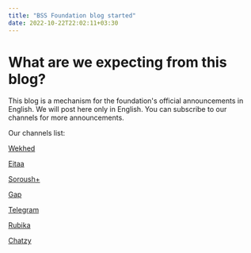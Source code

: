 ```yaml
---
title: "BSS Foundation blog started"
date: 2022-10-22T22:02:11+03:30
---
```


# What are we expecting from this blog?

This blog is a mechanism for the foundation's official announcements in English.
We will post here only in English.
You can subscribe to our channels for more announcements.

Our channels list:

[Wekhed](https://wekhed.ir/bssinc)

[Eitaa](https://eitaa.com/bssinc)

[Soroush+](https://splus.ir/bssinc)

[Gap](https://gap.im/bssinc)

[Telegram](https://t.me/bssinc)

[Rubika](https://rubika.ir/bss_inc)

[Chatzy](https://t.chatzy.ir/bssinc)
